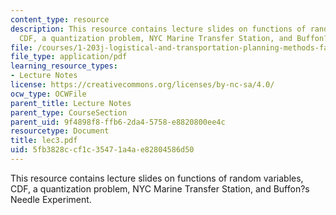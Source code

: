 ```yaml
---
content_type: resource
description: This resource contains lecture slides on functions of random variables,
  CDF, a quantization problem, NYC Marine Transfer Station, and Buffon?s Needle Experiment.
file: /courses/1-203j-logistical-and-transportation-planning-methods-fall-2006/5fb3828ccf1c35471a4ae82804586d50_lec3.pdf
file_type: application/pdf
learning_resource_types:
- Lecture Notes
license: https://creativecommons.org/licenses/by-nc-sa/4.0/
ocw_type: OCWFile
parent_title: Lecture Notes
parent_type: CourseSection
parent_uid: 9f4898f8-ffb6-2da4-5758-e8820800ee4c
resourcetype: Document
title: lec3.pdf
uid: 5fb3828c-cf1c-3547-1a4a-e82804586d50
---
```

This resource contains lecture slides on functions of random variables, CDF, a quantization problem, NYC Marine Transfer Station, and Buffon?s Needle Experiment.